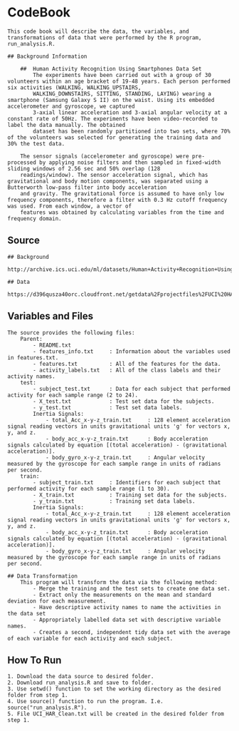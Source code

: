 # CodeBook

	This code book will describe the data, the variables, and transformations of data that were performed by the R program, run_analysis.R.
	
	## Background Information
	
		##  Human Activity Recognition Using Smartphones Data Set 
			The experiments have been carried out with a group of 30 volunteers within an age bracket of 19-48 years. Each person performed six activities (WALKING, WALKING_UPSTAIRS, 
			WALKING_DOWNSTAIRS, SITTING, STANDING, LAYING) wearing a smartphone (Samsung Galaxy S II) on the waist. Using its embedded accelerometer and gyroscope, we captured 
			3-axial linear acceleration and 3-axial angular velocity at a constant rate of 50Hz. The experiments have been video-recorded to label the data manually. The obtained 
			dataset has been randomly partitioned into two sets, where 70% of the volunteers was selected for generating the training data and 30% the test data.

		The sensor signals (accelerometer and gyroscope) were pre-processed by applying noise filters and then sampled in fixed-width sliding windows of 2.56 sec and 50% overlap (128 
		readings/window). The sensor acceleration signal, which has gravitational and body motion components, was separated using a Butterworth low-pass filter into body acceleration 
		and gravity. The gravitational force is assumed to have only low frequency components, therefore a filter with 0.3 Hz cutoff frequency was used. From each window, a vector of 
		features was obtained by calculating variables from the time and frequency domain.

	
## Source

	## Background
		http://archive.ics.uci.edu/ml/datasets/Human+Activity+Recognition+Using+Smartphones
		
	## Data
		https://d396qusza40orc.cloudfront.net/getdata%2Fprojectfiles%2FUCI%20HAR%20Dataset.zip
		

## Variables and Files

	The source provides the following files:
		Parent:
			- README.txt
			- features_info.txt		: Information about the variables used in features.txt.
			- features.txt			: All of the features for the data.
			- activity_labels.txt	: All of the class labels and their activity names.
		test:
			- subject_test.txt		: Data for each subject that performed activity for each sample range (2 to 24).
			- X_test.txt			: Test set data for the subjects.
			- y_test.txt			: Test set data labels.
			Inertia Signals:
				- total_Acc_x-y-z_train.txt		: 128 element acceleration signal reading vectors in units gravitational units 'g' for vectors x, y, and z.
				- body_acc_x-y-z_train.txt		: Body acceleration signals calculated by equation [(total acceleration) - (gravitational acceleration)].
				- body_gyro_x-y-z_train.txt		: Angular velocity measured by the gyroscope for each sample range in units of radians per second.
		train:
			- subject_train.txt		: Identifiers for each subject that performed activity for each sample range (1 to 30).
			- X_train.txt			: Training set data for the subjects.
			- y_train.txt			: Training set data labels.
			Inertia Signals:
				- total_Acc_x-y-z_train.txt		: 128 element acceleration signal reading vectors in units gravitational units 'g' for vectors x, y, and z.
				- body_acc_x-y-z_train.txt		: Body acceleration signals calculated by equation [(total acceleration) - (gravitational acceleration)].
				- body_gyro_x-y-z_train.txt		: Angular velocity measured by the gyroscope for each sample range in units of radians per second.
				
	## Data Transformation
		This program will transform the data via the following method:
			- Merge the training and the test sets to create one data set.
			- Extract only the measurements on the mean and standard deviation for each measurement. 
			- Have descriptive activity names to name the activities in the data set
			- Appropriately labelled data set with descriptive variable names. 
			- Creates a second, independent tidy data set with the average of each variable for each activity and each subject.
			
## How To Run

	1. Download the data source to desired folder.
	2. Download run_analysis.R and save to folder.
	3. Use setwd() function to set the working directory as the desired folder from step 1.
	4. Use source() function to run the program. I.e. source("run_analysis.R").
	5. File UCI_HAR_Clean.txt will be created in the desired folder from step 1.
